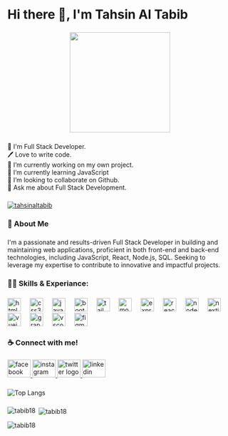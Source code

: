 <h1 align="left">Hi there 👋, I'm Tahsin Al Tabib</h1>

###

<div align="center">
  <img height="225" src="https://media.licdn.com/dms/image/v2/D5622AQFwIFgD9hU-_w/feedshare-shrink_800/B56ZWn9RAXHsAg-/0/1742279611040?e=1745452800&v=beta&t=O5n1dUM5imSLtCwJK8jMJo12SmylsxUTZy3ZxaO6AAg"  />
</div>

###

<p align="left">👑 I'm Full Stack Developer.<br>🖊️ Love to write code.<br>🔭 I’m currently working on my own project.<br>🌱 I’m currently learning JavaScript<br>👯 I’m looking to collaborate on Github.<br>💬 Ask me about Full Stack Development.</p>

###

<p align="left"> <a href="https://x.com/tahsinaltabib" target="blank"><img src="https://img.shields.io/twitter/follow/tahsinaltabib?logo=twitter&style=for-the-badge" alt="tahsinaltabib" /></a> </p>

###
###

<h3 align="left">🚀 About Me</h3>

###

<p align="left">I'm a passionate and results-driven Full Stack Developer in building and maintaining web applications, proficient in both front-end and back-end technologies, including JavaScript, React, Node.js, SQL. Seeking to leverage my expertise to contribute to innovative and impactful projects.</p>

###

<h3 align="left">👨‍💻 Skills & Experiance:</h3>

###

<div align="left">
  <img src="https://cdn.jsdelivr.net/gh/devicons/devicon/icons/html5/html5-original.svg" height="30" alt="html5 logo"  />
  <img width="12" />
  <img src="https://cdn.jsdelivr.net/gh/devicons/devicon/icons/css3/css3-original.svg" height="30" alt="css3 logo"  />
  <img width="12" />
  <img src="https://cdn.jsdelivr.net/gh/devicons/devicon/icons/javascript/javascript-original.svg" height="30" alt="javascript logo"  />
  <img width="12" />
  <img src="https://cdn.jsdelivr.net/gh/devicons/devicon/icons/bootstrap/bootstrap-original.svg" height="30" alt="bootstrap logo"  />
  <img width="12" />
  <img src="https://cdn.jsdelivr.net/gh/devicons/devicon/icons/tailwindcss/tailwindcss-original-wordmark.svg" height="30" alt="tailwindcss logo"  />
  <img width="12" />
  <img src="https://cdn.jsdelivr.net/gh/devicons/devicon/icons/mongodb/mongodb-original.svg" height="30" alt="mongodb logo"  />
  <img width="12" />
  <img src="https://cdn.jsdelivr.net/gh/devicons/devicon/icons/express/express-original.svg" height="30" alt="express logo"  />
  <img width="12" />
  <img src="https://cdn.jsdelivr.net/gh/devicons/devicon/icons/react/react-original.svg" height="30" alt="react logo"  />
  <img width="12" />
  <img src="https://cdn.jsdelivr.net/gh/devicons/devicon/icons/nodejs/nodejs-original.svg" height="30" alt="nodejs logo"  />
  <img width="12" />
  <img src="https://cdn.jsdelivr.net/gh/devicons/devicon/icons/nextjs/nextjs-original.svg" height="30" alt="nextjs logo"  />
  <img width="12" />
  <img src="https://cdn.jsdelivr.net/gh/devicons/devicon/icons/vuejs/vuejs-original.svg" height="30" alt="vuejs logo"  />
  <img width="12" />
  <img src="https://cdn.jsdelivr.net/gh/devicons/devicon/icons/graphql/graphql-plain.svg" height="30" alt="graphql logo"  />
  <img width="12" />
  <img src="https://cdn.jsdelivr.net/gh/devicons/devicon/icons/vscode/vscode-original.svg" height="30" alt="vscode logo"  />
  <img width="12" />
  <img src="https://cdn.jsdelivr.net/gh/devicons/devicon/icons/figma/figma-original.svg" height="30" alt="figma logo"  />
</div>

###

<h3 align="left">☕ Connect with me!</h3>

###

<div align="left">
  <a href="https://www.facebook.com/tahsinaltabib.18" target="blank">
    <img src="https://raw.githubusercontent.com/maurodesouza/profile-readme-generator/master/src/assets/icons/social/facebook/default.svg" width="52" height="40" alt="facebook logo"  />
  </a>
  <a href="https://www.instagram.com/tahsinaltabib_18/" target="blank">
    <img src="https://raw.githubusercontent.com/maurodesouza/profile-readme-generator/master/src/assets/icons/social/instagram/default.svg" width="52" height="40" alt="instagram logo"  />
  </a>
  <a href="https://x.com/tahsinaltabib" target="blank">
    <img src="https://raw.githubusercontent.com/maurodesouza/profile-readme-generator/master/src/assets/icons/social/twitter/default.svg" width="52" height="40" alt="twitter logo"  />
  </a>
  <a href="https://www.linkedin.com/in/tahsin-al-tabib-46734929b/" target="blank">
    <img src="https://raw.githubusercontent.com/maurodesouza/profile-readme-generator/master/src/assets/icons/social/linkedin/default.svg" width="52" height="40" alt="linkedin logo"  />
  </a>
</div>

###

###
![Top Langs](https://github-readme-stats.vercel.app/api/top-langs/?username=tahsinaltabib&layout=compact)
###

<p><img align="left" src="https://github-readme-stats.vercel.app/api/top-langs?username=tabib18&show_icons=true&locale=en&layout=compact" alt="tabib18" /></p>

<p>&nbsp;<img align="center" src="https://github-readme-stats.vercel.app/api?username=tabib18&show_icons=true&locale=en" alt="tabib18" /></p>

<p><img align="center" src="https://github-readme-streak-stats.herokuapp.com/?user=tabib18&" alt="tabib18" /></p>
